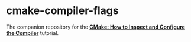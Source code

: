 # cmake-compiler-flags

The companion repository for the [**CMake: How to Inspect and Configure the Compiler**](https://dane-bulat.medium.com/cmake-how-to-inspect-and-configure-the-compiler-877e6cb0317f) tutorial.

